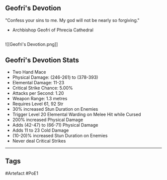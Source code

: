## Geofri's Devotion
"Confess your sins to me. My god will not be nearly so forgiving."
- Archbishop Geofri of Phrecia Cathedral
##
![[Geofri's Devotion.png]]
## Geofri's Devotion Stats
- Two Hand Mace
- Physical Damage: (246-261) to (378-393)
- Elemental Damage: 11-23
- Critical Strike Chance: 5.00%
- Attacks per Second: 1.20
- Weapon Range: 1.3 metres
- Requires Level 61, 92 Str
- 30% increased Stun Duration on Enemies
- Trigger Level 20 Elemental Warding on Melee Hit while Cursed
- 200% increased Physical Damage
- Adds (42-47) to (66-71) Physical Damage
- Adds 11 to 23 Cold Damage
- (10-20)% increased Stun Duration on Enemies
- Never deal Critical Strikes


---
## Tags
#Artefact
#PoE1